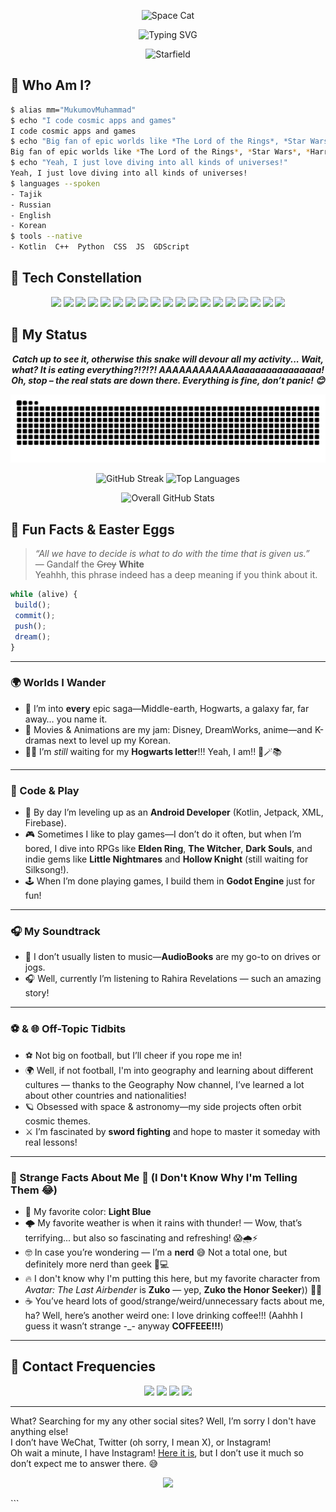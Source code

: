 
<!-- 🌌----------------------------------------🌌 -->
<p align="center">
  <img src="https://c.tenor.com/U4jULxsv6L8AAAAC/space-cat.gif" width="200" alt="Space Cat" />
</p>

<p align="center">
  <img src="https://readme-typing-svg.herokuapp.com?font=Fira+Code&size=32&pause=500&center=true&vCenter=true&width=650&lines=🚀+Welcome+to+MM's+Galactic+Hub...;👨‍🚀+Android+Dev+%7C+Godot+Gamer" alt="Typing SVG" />
</p>

<p align="center">
  <img src="https://media.giphy.com/media/3o7aD6vGYUpbjm9PXO/giphy.gif" width="600" alt="Starfield" />
</p>

<!-- 🌌----------------------------------------🌌 -->

## 🔮 Who Am I?

```bash
$ alias mm="MukumovMuhammad"
$ echo "I code cosmic apps and games"
I code cosmic apps and games
$ echo "Big fan of epic worlds like *The Lord of the Rings*, *Star Wars*, *Harry Potter*, and *Attack on Titan*."
Big fan of epic worlds like *The Lord of the Rings*, *Star Wars*, *Harry Potter*, and *Attack on Titan*.
$ echo "Yeah, I just love diving into all kinds of universes!"
Yeah, I just love diving into all kinds of universes!
$ languages --spoken
- Tajik
- Russian
- English
- Korean
$ tools --native
- Kotlin  C++  Python  CSS  JS  GDScript
```

<!-- 🌌----------------------------------------🌌 -->

## 🌠 Tech Constellation
<div align="center">

<!-- Core Languages & Tools -->
  <img src="https://img.shields.io/badge/Kotlin-7F52FF?style=for-the-badge&logo=kotlin&logoColor=white"/>
  <img src="https://img.shields.io/badge/C++-00599C?style=for-the-badge&logo=c%2B%2B&logoColor=white"/>
  <img src="https://img.shields.io/badge/Python-3670A0?style=for-the-badge&logo=python&logoColor=white"/>
  <img src="https://img.shields.io/badge/HTML5-E34F26?style=for-the-badge&logo=html5&logoColor=white"/>
  <img src="https://img.shields.io/badge/CSS3-1572B6?style=for-the-badge&logo=css3&logoColor=white"/>
  <img src="https://img.shields.io/badge/JavaScript-F7DF1E?style=for-the-badge&logo=javascript&logoColor=black"/>

<!-- Dev Tools -->
  <img src="https://img.shields.io/badge/Git-F05032?style=for-the-badge&logo=git&logoColor=white"/>
  <img src="https://img.shields.io/badge/GitHub-181717?style=for-the-badge&logo=github&logoColor=white"/>
  <img src="https://img.shields.io/badge/Android_Studio-3DDC84?style=for-the-badge&logo=android-studio&logoColor=white"/>
  <img src="https://img.shields.io/badge/Godot-478CBF?style=for-the-badge&logo=godot-engine&logoColor=white"/>
  <img src="https://img.shields.io/badge/Firebase-FFCA28?style=for-the-badge&logo=firebase&logoColor=black"/>
  <img src="https://img.shields.io/badge/Arduino-00979D?style=for-the-badge&logo=arduino&logoColor=white"/>
  <img src="https://img.shields.io/badge/Figma-F24E1E?style=for-the-badge&logo=figma&logoColor=white"/>

<!-- Android Specific -->
  <img src="https://img.shields.io/badge/Jetpack_Compose-4285F4?style=for-the-badge&logo=android&logoColor=white"/>
  <img src="https://img.shields.io/badge/XML-FF6600?style=for-the-badge&logo=w3c&logoColor=white"/>
  <img src="https://img.shields.io/badge/Retrofit-4CAF50?style=for-the-badge&logo=android&logoColor=white"/>
  <img src="https://img.shields.io/badge/Room-009688?style=for-the-badge&logo=android&logoColor=white"/>
  <img src="https://img.shields.io/badge/MySQL-4479A1?style=for-the-badge&logo=mysql&logoColor=white"/>
<img src="https://img.shields.io/badge/Tkinter-008080?style=for-the-badge&logo=python&logoColor=white"/>
</div>

<!-- 🌌----------------------------------------🌌 -->
## 🚀 My Status

<div align="center">


<p align="center"><strong><em>
    Catch up to see it, otherwise this snake will devour all my activity...  
    Wait, what? It is eating everything?!?!?! AAAAAAAAAAAAaaaaaaaaaaaaaaa!  
    Oh, stop – the real stats are down there. Everything is fine, don’t panic! 😊
  </em></strong></p>
  <!-- Contribution Graph -->
  <img
    src="https://raw.githubusercontent.com/MukumovMuhammad/MukumovMuhammad/output/github-contribution-grid-snake-dark.svg"
    alt="Contribution Snake"
    width="800"
  />
<br/>
  <!-- GitHub Stats -->
  <p>
    <img 
      src="https://github-readme-streak-stats.herokuapp.com/?user=MukumovMuhammad&theme=radical&hide_border=true" 
      alt="GitHub Streak" 
      width="45%" 
    />
    <img 
      src="https://github-readme-stats.vercel.app/api/top-langs/?username=MukumovMuhammad&layout=compact&theme=radical&hide_border=true" 
      alt="Top Languages" 
      width="45%"
    />
  </p>

  <p>
    <img 
      src="https://github-readme-stats.vercel.app/api?username=MukumovMuhammad&show_icons=true&count_private=true&theme=radical&hide_border=true" 
      alt="Overall GitHub Stats" 
      width="60%" 
    />
  </p>

</div>




<!-- 🌌----------------------------------------🌌 -->

## 🎉 Fun Facts & Easter Eggs

> *“All we have to decide is what to do with the time that is given us.”*  
> — Gandalf the ~~Grey~~ **White**  
> Yeahhh, this phrase indeed has a deep meaning if you think about it.


```js
while (alive) {
 build();
 commit();
 push();
 dream();
}
```

---

### 🌍 Worlds I Wander

- 💫 I’m into **every** epic saga—Middle-earth, Hogwarts, a galaxy far, far away… you name it.  
- 🎥 Movies & Animations are my jam: Disney, DreamWorks, anime—and K-dramas next to level up my Korean.
- 🧙‍♂️ I’m *still* waiting for my **Hogwarts letter**!!! Yeah, I am!! 💌🪄📚

---

### 📱 Code & Play

- 🔧 By day I’m leveling up as an **Android Developer** (Kotlin, Jetpack, XML, Firebase).  
- 🎮 Sometimes I like to play games—I don’t do it often, but when I’m bored, I dive into RPGs like **Elden Ring**, **The Witcher**, **Dark Souls**, and indie gems like **Little Nightmares** and **Hollow Knight** (still waiting for Silksong!).
- 🕹️ When I’m done playing games, I build them in **Godot Engine** just for fun!  
  

---

### 🎧 My Soundtrack

- 🎵 I don’t usually listen to music—**AudioBooks** are my go-to on drives or jogs.
- 🎧 Well, currently I’m listening to Rahira Revelations — such an amazing story!
 

---

### ⚽ & 🌐 Off-Topic Tidbits

- ⚽ Not big on football, but I’ll cheer if you rope me in!  
- 🌍 Well, if not football, I'm into geography and learning about different cultures — thanks to the Geography Now channel, I’ve learned a lot about other countries and nationalities!
- 🪐 Obsessed with space & astronomy—my side projects often orbit cosmic themes.
- ⚔️ I’m fascinated by **sword fighting** and hope to master it someday with real lessons! 

---

### 🎨 Strange Facts About Me 🤔 (I Don't Know Why I'm Telling Them 😂)

- 💙 My favorite color: **Light Blue**  
- 🌩️ My favorite weather is when it rains with thunder! — Wow, that’s terrifying... but also so fascinating and refreshing! 😱🌧️⚡
- 🤓 In case you’re wondering — I’m a **nerd** 😅 Not a total one, but definitely more nerd than geek 🧠💻
- 🔥 I don't know why I'm putting this here, but my favorite character from *Avatar: The Last Airbender* is **Zuko** — yep, **Zuko the Honor Seeker**)) 🫡🔥
- ☕ You’ve heard lots of good/strange/weird/unnecessary facts about me, ha? Well, here’s another weird one: I love drinking coffee!!! (Aahhh I guess it wasn’t strange -_- anyway **COFFEEE!!!**)

---




<!-- 🌌----------------------------------------🌌 -->

## 📧 Contact Frequencies
<p align="center">
  <a href="mailto:muhammad.bw.03@gmail.com"><img src="https://img.shields.io/badge/Email-D14836?style=for-the-badge&logo=gmail&logoColor=white"/></a>
  <a href="https://t.me/MMV_bw"><img src="https://img.shields.io/badge/Telegram-26A5E4?style=for-the-badge&logo=telegram&logoColor=white"/></a>
  <a href="https://github.com/MukumovMuhammad"><img src="https://img.shields.io/badge/GitHub-181717?style=for-the-badge&logo=github&logoColor=white"/></a>
  <a href="https://www.linkedin.com/in/muhammad-mukumov-067a37266/"><img src="https://img.shields.io/badge/LinkedIn-0077B5?style=for-the-badge&logo=linkedin&logoColor=white"/></a>
</p>

---

What? Searching for my any other social sites? Well, I’m sorry I don't have anything else!  
I don’t have WeChat, Twitter (oh sorry, I mean X), or Instagram!  
Oh wait a minute, I have Instagram! [Here it is](https://www.instagram.com/mukumov_muhammad/), but I don’t use it much so don’t expect me to answer there. 😅


<!-- 🌌----------------------------------------🌌 -->

<!--## 🔗 More Galactic Widgets
<div align="center"> -->
  <!-- Contribution Snake (raw SVG) -->
 

  <!-- Trophy Cup 
  <img
    src="https://github-profile-trophy.vercel.app/?username=MukumovMuhammad&theme=darkhub&no-frame=true&margin-w=15&margin-h=15"
    alt="Trophy Cup"
    width="1000"
  />
</div>
-->

<!-- 🌌----------------------------------------🌌 -->

<p align="center">
  <img src="https://capsule-render.vercel.app/api?type=waving&color=00BFFF&height=100&section=footer"/>
</p>
```
